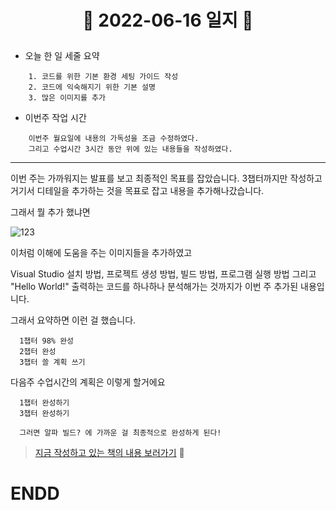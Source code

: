 # <p align="center">:date: 2022-06-16 일지 :date: </p>

- 오늘 한 일 세줄 요약
```
    1. 코드를 위한 기본 환경 세팅 가이드 작성
    2. 코드에 익숙해지기 위한 기본 설명
    3. 많은 이미지를 추가
```

- 이번주 작업 시간

```
    이번주 월요일에 내용의 가독성을 조금 수정하였다.
    그리고 수업시간 3시간 동안 위에 있는 내용들을 작성하였다.
```



- - -

이번 주는 가까워지는 발표를 보고 최종적인 목표를 잡았습니다.
3챕터까지만 작성하고 거기서 디테일을 추가하는 것을 목표로 잡고 내용을 추가해나갔습니다.

그래서 뭘 추가 했냐면

![123](https://user-images.githubusercontent.com/70933806/173980431-2d0bc113-cfc2-4ab1-ad1e-e952f510bcd3.png)

이처럼 이해에 도움을 주는 이미지들을 추가하였고

Visual Studio 설치 방법, 프로젝트 생성 방법, 빌드 방법, 프로그램 실행 방법 그리고 "Hello World!" 출력하는 코드를 하나하나 분석해가는 것까지가 이번 주 추가된 내용입니다.

그래서 요약하면 이런 걸 했습니다.
```
  1챕터 98% 완성
  2챕터 완성
  3챕터 쓸 계획 쓰기
```
다음주 수업시간의 계획은 이렇게 할거에요
```
  1챕터 완성하기
  3챕터 완성하기
  
  그러면 알파 빌드? 에 가까운 걸 최종적으로 완성하게 된다!
```

> [지금 작성하고 있는 책의 내용 보러가기](https://github.com/KMJ1324/GameProgrammingDiary/blob/main/ThisIsBook.md) :closed_book:

# ENDD
